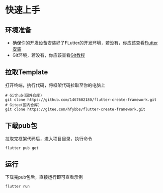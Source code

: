 # 快速上手

## 环境准备

- 确保你的开发设备安装好了FLutter的开发环境，若没有，你应该查看[Flutter安装](https://flutter.cn/docs/get-started/install)
- Git环境，若没有，你应该查看[Git教程](https://www.runoob.com/git/git-tutorial.html)



## 拉取Template

打开终端，执行代码，将框架代码拉取至你的电脑上

```shell
# Github(国外仓库)
git clone https://github.com/1467602180/flutter-create-framework.git
# Gitee(国内仓库)
git clone https://gitee.com/hfybbs/flutter-create-framework.git
```



## 下载pub包

拉取完框架代码后，进入项目目录，执行命令

```shell
flutter pub get
```



## 运行

下载完pub包后，直接运行即可查看示例

```shell
flutter run
```

